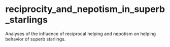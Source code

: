 # reciprocity_and_nepotism_in_superb_starlings

Analyses of the influence of reciprocal helping and nepotism on helping behavior of superb starlings.
